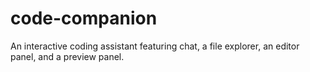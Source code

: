 # code-companion
An interactive coding assistant featuring chat, a file explorer, an editor panel, and a preview panel.
